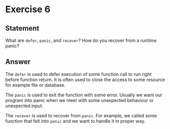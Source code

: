 # Exercise 6

## Statement

What are `defer`, `panic`, and `recover`? How do you recover from a runtime panic?

## Answer

The `defer` is used to defer execution of some function call to run right before function return. It is often used to
close the access to some resource for example file or database.

The `panic` is used to exit the function with some error. Usually we want our program into panic when we meet with some
unexpected behaviour or unexpected input.

The `recover` is used to recover from `panic`. For example, we called some function that felt into `panic` and we want
to handle it in proper way.
